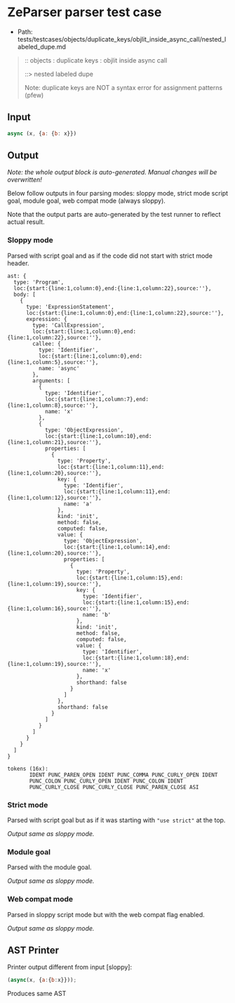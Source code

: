 # ZeParser parser test case

- Path: tests/testcases/objects/duplicate_keys/objlit_inside_async_call/nested_labeled_dupe.md

> :: objects : duplicate keys : objlit inside async call
>
> ::> nested labeled dupe
>
> Note: duplicate keys are NOT a syntax error for assignment patterns (pfew)

## Input

`````js
async (x, {a: {b: x}})
`````

## Output

_Note: the whole output block is auto-generated. Manual changes will be overwritten!_

Below follow outputs in four parsing modes: sloppy mode, strict mode script goal, module goal, web compat mode (always sloppy).

Note that the output parts are auto-generated by the test runner to reflect actual result.

### Sloppy mode

Parsed with script goal and as if the code did not start with strict mode header.

`````
ast: {
  type: 'Program',
  loc:{start:{line:1,column:0},end:{line:1,column:22},source:''},
  body: [
    {
      type: 'ExpressionStatement',
      loc:{start:{line:1,column:0},end:{line:1,column:22},source:''},
      expression: {
        type: 'CallExpression',
        loc:{start:{line:1,column:0},end:{line:1,column:22},source:''},
        callee: {
          type: 'Identifier',
          loc:{start:{line:1,column:0},end:{line:1,column:5},source:''},
          name: 'async'
        },
        arguments: [
          {
            type: 'Identifier',
            loc:{start:{line:1,column:7},end:{line:1,column:8},source:''},
            name: 'x'
          },
          {
            type: 'ObjectExpression',
            loc:{start:{line:1,column:10},end:{line:1,column:21},source:''},
            properties: [
              {
                type: 'Property',
                loc:{start:{line:1,column:11},end:{line:1,column:20},source:''},
                key: {
                  type: 'Identifier',
                  loc:{start:{line:1,column:11},end:{line:1,column:12},source:''},
                  name: 'a'
                },
                kind: 'init',
                method: false,
                computed: false,
                value: {
                  type: 'ObjectExpression',
                  loc:{start:{line:1,column:14},end:{line:1,column:20},source:''},
                  properties: [
                    {
                      type: 'Property',
                      loc:{start:{line:1,column:15},end:{line:1,column:19},source:''},
                      key: {
                        type: 'Identifier',
                        loc:{start:{line:1,column:15},end:{line:1,column:16},source:''},
                        name: 'b'
                      },
                      kind: 'init',
                      method: false,
                      computed: false,
                      value: {
                        type: 'Identifier',
                        loc:{start:{line:1,column:18},end:{line:1,column:19},source:''},
                        name: 'x'
                      },
                      shorthand: false
                    }
                  ]
                },
                shorthand: false
              }
            ]
          }
        ]
      }
    }
  ]
}

tokens (16x):
       IDENT PUNC_PAREN_OPEN IDENT PUNC_COMMA PUNC_CURLY_OPEN IDENT
       PUNC_COLON PUNC_CURLY_OPEN IDENT PUNC_COLON IDENT
       PUNC_CURLY_CLOSE PUNC_CURLY_CLOSE PUNC_PAREN_CLOSE ASI
`````

### Strict mode

Parsed with script goal but as if it was starting with `"use strict"` at the top.

_Output same as sloppy mode._

### Module goal

Parsed with the module goal.

_Output same as sloppy mode._

### Web compat mode

Parsed in sloppy script mode but with the web compat flag enabled.

_Output same as sloppy mode._

## AST Printer

Printer output different from input [sloppy]:

````js
(async(x, {a:{b:x}}));
````

Produces same AST
